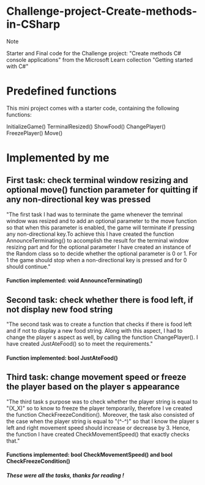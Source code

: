 # Challenge-project-Create-methods-in-CSharp

> [!NOTE]
> Starter and Final code for the Challenge project: "Create methods C# console applications" from the Microsoft Learn
> collection "Getting started with C#"

<!-- Implementation details -->

# Predefined functions
This mini project comes with a starter code, containing the following functions: 

InitializeGame()
TerminalResized()
ShowFood()
ChangePlayer()
FreezePlayer() 
Move()

# Implemented by me
## First task: check terminal window resizing and optional move() function parameter for quitting if any non-directional key was pressed

"The first task I had was to terminate the game whenever the temrinal window was resized and to add an optional 
parameter to the move function so that when this parameter is enabled, the game will terminate if pressing any 
non-directional key.To achieve this I have created the function AnnounceTerminating() to accomplish the result for 
the terminal window resizing part and for the optional parameter I have created an instance of the Random class so 
to decide whether the optional parameter is 0 or 1. For 1 the game should stop when a non-directional key is 
pressed and for 0 should continue."

#### Function implemented: void AnnounceTerminating()


## Second task: check whether there is food left, if not display new food string

"The second task was to create a function that checks if there is food left and 
if not to display a new food string. Along with this aspect, I had to change the player s aspect as well, by calling 
the function ChangePlayer(). I have created JustAteFood() so to meet the requirements."

#### Function implemented: bool JustAteFood()


## Third task: change movement speed or freeze the player based on the player s appearance

"The third task s purpose was to check whether the player string is equal to "(X_X)" so to know to freeze the player 
temporarily, therefore I ve created the function CheckFreezeCondition(). Moreover, the task also consisted of the 
case when the player string is equal to "(^-^)" so that I know the player s left and right movement speed should 
increase or decrease by 3. Hence, the function I have created CheckMovementSpeed() that exactly checks that."

#### Functions implemented: bool CheckMovementSpeed() and bool CheckFreezeCondition()


##### These were all the tasks, thanks for reading !

